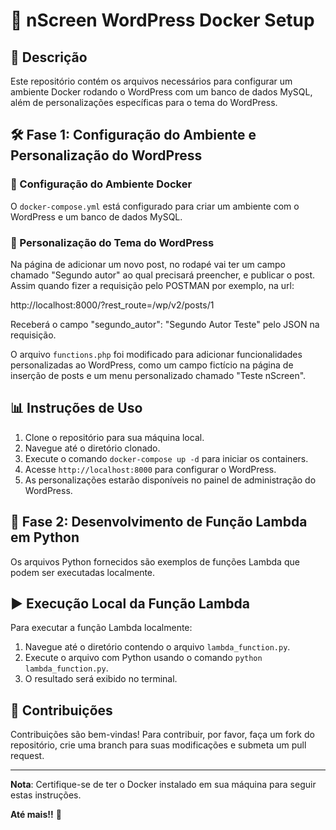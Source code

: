 # 🚀 nScreen WordPress Docker Setup

## 📝 Descrição

Este repositório contém os arquivos necessários para configurar um ambiente Docker rodando o WordPress com um banco de dados MySQL, além de personalizações específicas para o tema do WordPress.

## 🛠 Fase 1: Configuração do Ambiente e Personalização do WordPress

### 🐳 Configuração do Ambiente Docker

O `docker-compose.yml` está configurado para criar um ambiente com o WordPress e um banco de dados MySQL.

### 🎨 Personalização do Tema do WordPress

Na página de adicionar um novo post, no rodapé vai ter um campo chamado "Segundo autor" ao qual precisará preencher, e publicar o post. Assim quando fizer a requisição pelo POSTMAN por exemplo, na url:

http://localhost:8000/?rest_route=/wp/v2/posts/1


Receberá o campo     "segundo_autor": "Segundo Autor Teste" pelo JSON na requisição.


O arquivo `functions.php` foi modificado para adicionar funcionalidades personalizadas ao WordPress, como um campo fictício na página de inserção de posts e um menu personalizado chamado "Teste nScreen".

## 📊 Instruções de Uso

1. Clone o repositório para sua máquina local.
2. Navegue até o diretório clonado.
3. Execute o comando `docker-compose up -d` para iniciar os containers.
4. Acesse `http://localhost:8000` para configurar o WordPress.
5. As personalizações estarão disponíveis no painel de administração do WordPress.

## 🐍 Fase 2: Desenvolvimento de Função Lambda em Python

Os arquivos Python fornecidos são exemplos de funções Lambda que podem ser executadas localmente.

## ▶️ Execução Local da Função Lambda

Para executar a função Lambda localmente:

1. Navegue até o diretório contendo o arquivo `lambda_function.py`.
2. Execute o arquivo com Python usando o comando `python lambda_function.py`.
3. O resultado será exibido no terminal.

## 🤝 Contribuições

Contribuições são bem-vindas! Para contribuir, por favor, faça um fork do repositório, crie uma branch para suas modificações e submeta um pull request.

---

**Nota**: Certifique-se de ter o Docker instalado em sua máquina para seguir estas instruções.

**Até mais!!** 🌟
